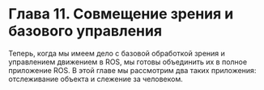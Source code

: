 # Глава 11. Совмещение зрения и базового управления

Теперь, когда мы имеем дело с базовой обработкой зрения и управлением движением в ROS, мы готовы объединить их в полное приложение ROS. В этой главе мы рассмотрим два таких приложения: отслеживание объекта и слежение за человеком.

